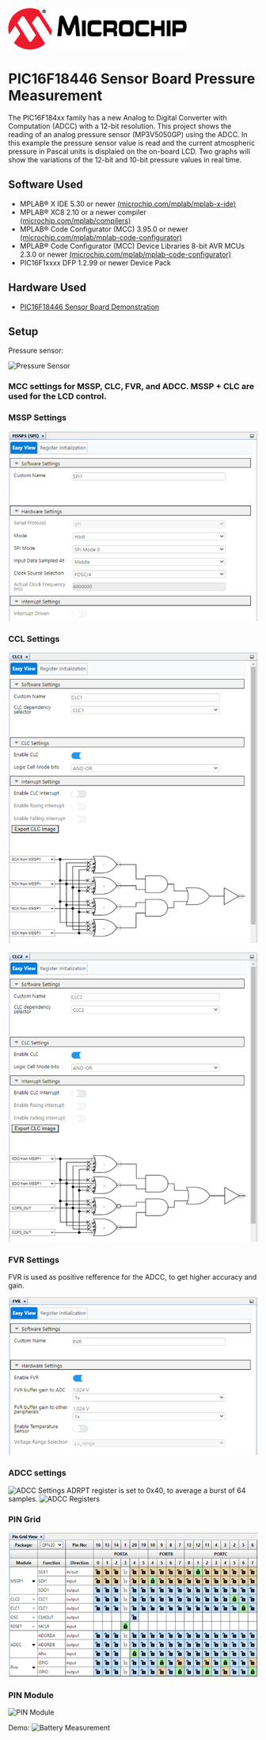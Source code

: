 [![MCHP](images/microchip.png)](https://www.microchip.com)

# PIC16F18446 Sensor Board Pressure Measurement

The PIC16F184xx family has a new Analog to Digital Converter with Computation (ADCC) with a 12-bit resolution. This project shows the reading of an analog pressure sensor (MP3V5050GP) using the ADCC.
In this example the pressure sensor value is read and the current atmospheric pressure in Pascal units is displaied on the on-board LCD. Two graphs will show the variations of the 12-bit and 10-bit pressure values in real time.

## Software Used
- MPLAB® X IDE 5.30 or newer [(microchip.com/mplab/mplab-x-ide)](http://www.microchip.com/mplab/mplab-x-ide)
- MPLAB® XC8 2.10 or a newer compiler [(microchip.com/mplab/compilers)](http://www.microchip.com/mplab/compilers)
- MPLAB® Code Configurator (MCC) 3.95.0 or newer [(microchip.com/mplab/mplab-code-configurator)](https://www.microchip.com/mplab/mplab-code-configurator)
- MPLAB® Code Configurator (MCC) Device Libraries 8-bit AVR MCUs 2.3.0 or newer [(microchip.com/mplab/mplab-code-configurator)](https://www.microchip.com/mplab/mplab-code-configurator)
- PIC16F1xxxx DFP 1.2.99 or newer Device Pack

## Hardware Used
- [PIC16F18446 Sensor Board Demonstration](https://www.microchip.com/promo/pic16f18446-sensor-board-demonstration)


## Setup

Pressure sensor:

![Pressure Sensor](images/pressure_sensor.png)

### MCC settings for MSSP, CLC, FVR, and ADCC. MSSP + CLC are used for the LCD control.

### MSSP Settings
![MSSP Settings](images/MSSP1.png)

### CCL Settings
![CCL1 Settings](images/CLC1.png)

![CCL2 Settings](images/CLC2.png)

### FVR Settings
FVR is used as positive refference for the ADCC, to get higher accuracy and gain.

![FVR Settings](images/FVR.png)

### ADCC settings
![ADCC Settings](images/ADCC1.png)
ADRPT register is set to 0x40, to average a burst of 64 samples.
![ADCC Registers](images/ADCC2.png)

### PIN Grid
![PIN Grid](images/PIN_Grid.png)

### PIN Module
![PIN Module](images/PIN_Module.png)


Demo: 
![Battery Measurement](images/display.png)